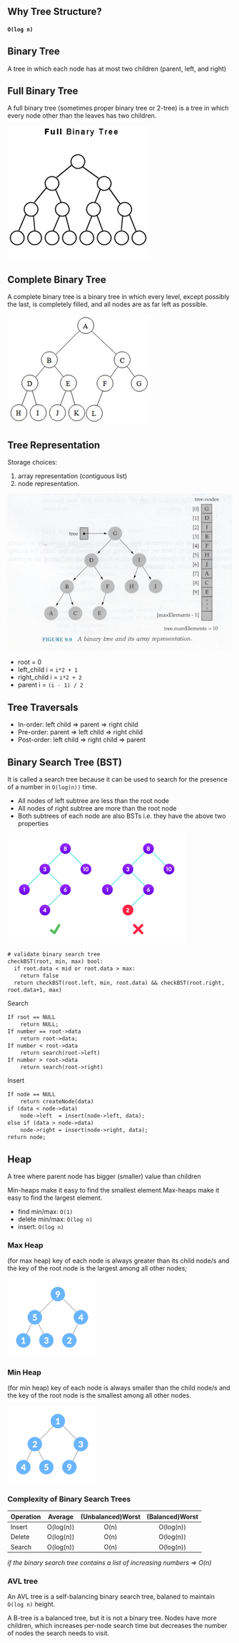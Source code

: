 ## Why Tree Structure?

**`O(log n)`**

## Binary Tree

A tree in which each node has at most two children (parent, left, and right)

## Full Binary Tree

A full binary tree (sometimes proper binary tree or 2-tree) is a tree in which every node other than the leaves has two children.

![full](./imgs/full.jpg)

## Complete Binary Tree

A complete binary tree is a binary tree in which every level, except possibly the last, is completely filled, and all nodes are as far left as possible.

![complete](./imgs/complete.jpg)

## Tree Representation

Storage choices:

1. array representation (contiguous list)
2. node representation.

![tree](./imgs/treeAsArray.png)

- root = 0
- left_child i = `i*2 + 1`
- right_child i = `i*2 + 2`
- parent i = `(i - 1) / 2`

## Tree Traversals

- In-order: left child => parent => right child
- Pre-order: parent => left child => right child
- Post-order: left child => right child => parent

## Binary Search Tree (BST)

It is called a search tree because it can be used to search for the presence of a number in `O(log(n))` time.

- All nodes of left subtree are less than the root node
- All nodes of right subtree are more than the root node
- Both subtrees of each node are also BSTs i.e. they have the above two properties

<img src="./imgs/bst-vs-not-bst.png" alt="drawing" width="400">

```
# validate binary search tree
checkBST(root, min, max) bool:
  if root.data < mid or root.data > max:
    return false
  return checkBST(root.left, min, root.data) && checkBST(root.right, root.data+1, max)
```

Search

```
If root == NULL
    return NULL;
If number == root->data
    return root->data;
If number < root->data
    return search(root->left)
If number > root->data
    return search(root->right)
```

Insert

```
If node == NULL
    return createNode(data)
if (data < node->data)
    node->left  = insert(node->left, data);
else if (data > node->data)
    node->right = insert(node->right, data);
return node;
```

## Heap

A tree where parent node has bigger (smaller) value than children

Min-heaps make it easy to find the smallest element.Max-heaps make it easy to find the largest element.

- find min/max: `O(1)`
- delete min/max: `O(log n)`
- insert: `O(log n)`

### Max Heap

(for max heap) key of each node is always greater than its child node/s and the key of the root node is the largest among all other nodes;

<img src="./imgs/maxheap_1.png" alt="drawing" width="200"/>

### Min Heap

(for min heap) key of each node is always smaller than the child node/s and the key of the root node is the smallest among all other nodes.

<img src="./imgs/minheap_0.png" alt="drawing" width="200"/>

### Complexity of Binary Search Trees

| Operation |  Average  | (Unbalanced)Worst | (Balanced)Worst |
| --------- | :-------: | :---------------: | :-------------: |
| Insert    | O(log(n)) |       O(n)        |    O(log(n))    |
| Delete    | O(log(n)) |       O(n)        |    O(log(n))    |
| Search    | O(log(n)) |       O(n)        |    O(log(n))    |

_if the binary search tree contains a list of increasing numbers => O(n)_

### AVL tree

An AVL tree is a self-balancing binary search tree, balaned to maintain `O(log n)` height.

A B-tree is a balanced tree, but it is not a binary tree. Nodes have more children, which increases per-node search time but decreases the number of nodes the search needs to visit.
